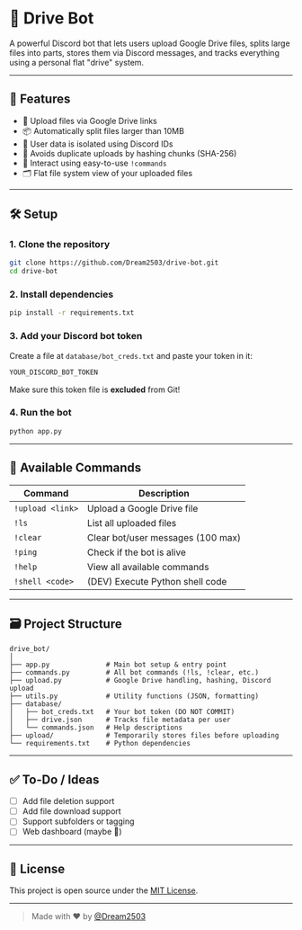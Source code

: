 # 📁 Drive Bot

A powerful Discord bot that lets users upload Google Drive files, splits large files into parts, stores them via Discord messages, and tracks everything using a personal flat "drive" system.

---

## 🚀 Features

- 🔗 Upload files via Google Drive links  
- 📦 Automatically split files larger than 10MB  
- 🔐 User data is isolated using Discord IDs  
- 🔄 Avoids duplicate uploads by hashing chunks (SHA-256)  
- 💬 Interact using easy-to-use `!commands`  
- 🗂️ Flat file system view of your uploaded files  

---

## 🛠️ Setup

### 1. Clone the repository

```bash
git clone https://github.com/Dream2503/drive-bot.git
cd drive-bot
```

### 2. Install dependencies

```bash
pip install -r requirements.txt
```

### 3. Add your Discord bot token

Create a file at `database/bot_creds.txt` and paste your token in it:

```txt
YOUR_DISCORD_BOT_TOKEN
```

Make sure this token file is **excluded** from Git!

### 4. Run the bot

```bash
python app.py
```

---

## 📜 Available Commands

| Command               | Description                              |
|-----------------------|------------------------------------------|
| `!upload <link>`      | Upload a Google Drive file               |
| `!ls`                 | List all uploaded files                  |
| `!clear`              | Clear bot/user messages (100 max)       |
| `!ping`               | Check if the bot is alive                |
| `!help`               | View all available commands              |
| `!shell <code>`       | (DEV) Execute Python shell code          |

---

## 🗃️ Project Structure

```
drive_bot/
│
├── app.py              # Main bot setup & entry point
├── commands.py         # All bot commands (!ls, !clear, etc.)
├── upload.py           # Google Drive handling, hashing, Discord upload
├── utils.py            # Utility functions (JSON, formatting)
├── database/
│   ├── bot_creds.txt   # Your bot token (DO NOT COMMIT)
│   ├── drive.json      # Tracks file metadata per user
│   └── commands.json   # Help descriptions
├── upload/             # Temporarily stores files before uploading
└── requirements.txt    # Python dependencies
```

---

## ✅ To-Do / Ideas

- [ ] Add file deletion support  
- [ ] Add file download support  
- [ ] Support subfolders or tagging  
- [ ] Web dashboard (maybe 👀)

---

## 📄 License

This project is open source under the [MIT License](LICENSE).

---

> Made with ❤️ by [@Dream2503](https://github.com/Dream2503)

